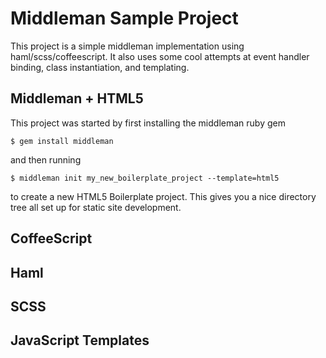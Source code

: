 Middleman Sample Project
========================

This project is a simple middleman implementation using haml/scss/coffeescript. It also uses some cool attempts at event handler binding, class instantiation, and templating.


Middleman + HTML5
-----------------

This project was started by first installing the middleman ruby gem

    $ gem install middleman
    
and then running

    $ middleman init my_new_boilerplate_project --template=html5

to create a new HTML5 Boilerplate project. This gives you a nice directory tree all set up for static site development.


CoffeeScript
------------


Haml
----


SCSS
----


JavaScript Templates
--------------------
